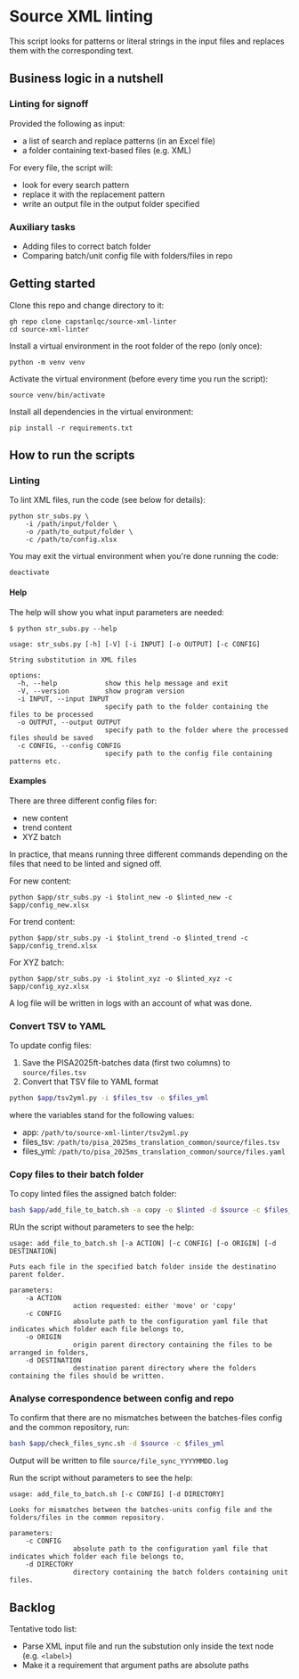# Source XML linting

This script looks for patterns or literal strings in the input files and replaces them with the corresponding text.

## Business logic in a nutshell

### Linting for signoff

Provided the following as input: 

- a list of search and replace patterns (in an Excel file)
- a folder containing text-based files (e.g. XML)

For every file, the script will:

- look for every search pattern
- replace it with the replacement pattern
- write an output file in the output folder specified

### Auxiliary tasks 

- Adding files to correct batch folder
- Comparing batch/unit config file with folders/files in repo

## Getting started

Clone this repo and change directory to it:

```
gh repo clone capstanlqc/source-xml-linter
cd source-xml-linter
```

Install a virtual environment in the root folder of the repo (only once):

```
python -m venv venv
```

Activate the virtual environment (before every time you run the script):

```
source venv/bin/activate
```

Install all dependencies in the virtual environment:

```
pip install -r requirements.txt
```

## How to run the scripts

### Linting

To lint XML files, run the code (see below for details): 

```
python str_subs.py \
    -i /path/input/folder \
    -o /path/to_output/folder \
    -c /path/to/config.xlsx
```
<!-- e.g.
python techedit_substitution.py \
    -i $(readlink -f 01_orig) \
    -o $(readlink -f 03_edit_auto/) \
    -c config.xlsx
-->


You may exit the virtual environment when you're done running the code:

```
deactivate
```

#### Help

The help will show you what input parameters are needed: 

```
$ python str_subs.py --help

usage: str_subs.py [-h] [-V] [-i INPUT] [-o OUTPUT] [-c CONFIG]

String substitution in XML files

options:
  -h, --help            show this help message and exit
  -V, --version         show program version
  -i INPUT, --input INPUT
                        specify path to the folder containing the files to be processed
  -o OUTPUT, --output OUTPUT
                        specify path to the folder where the processed files should be saved
  -c CONFIG, --config CONFIG
                        specify path to the config file containing patterns etc.
```

#### Examples

There are three different config files for: 

- new content
- trend content
- XYZ batch

In practice, that means running three different commands depending on the files that need to be linted and signed off.

For new content: 

```
python $app/str_subs.py -i $tolint_new -o $linted_new -c $app/config_new.xlsx 
```

For trend content: 

```
python $app/str_subs.py -i $tolint_trend -o $linted_trend -c $app/config_trend.xlsx 
```

For XYZ batch: 

```
python $app/str_subs.py -i $tolint_xyz -o $linted_xyz -c $app/config_xyz.xlsx 
```

A log file will be written in logs with an account of what was done.

### Convert TSV to YAML 

To update config files:

1. Save the PISA2025ft-batches data (first two columns) to `source/files.tsv`
2. Convert that TSV file to YAML format

```bash
python $app/tsv2yml.py -i $files_tsv -o $files_yml 
```
where the variables stand for the following values: 

- app: `/path/to/source-xml-linter/tsv2yml.py`
- files_tsv: `/path/to/pisa_2025ms_translation_common/source/files.tsv`
- files_yml: `/path/to/pisa_2025ms_translation_common/source/files.yaml`

### Copy files to their batch folder

To copy linted files the assigned batch folder:

```bash
bash $app/add_file_to_batch.sh -a copy -o $linted -d $source -c $files_yml
```

RUn the script without parameters to see the help: 

```
usage: add_file_to_batch.sh [-a ACTION] [-c CONFIG] [-o ORIGIN] [-d DESTINATION]

Puts each file in the specified batch folder inside the destinatino parent folder.

parameters:
    -a ACTION
                action requested: either 'move' or 'copy'
    -c CONFIG
                absolute path to the configuration yaml file that indicates which folder each file belongs to,
    -o ORIGIN
                origin parent directory containing the files to be arranged in folders,
    -d DESTINATION
                destination parent directory where the folders containing the files should be written.
``` 

### Analyse correspondence between config and repo

To confirm that there are no mismatches between the batches-files config and the common repository, run:

```bash
bash $app/check_files_sync.sh -d $source -c $files_yml
```

Output will be written to file `source/file_sync_YYYYMMDD.log`

Run the script without parameters to see the help: 

```
usage: add_file_to_batch.sh [-c CONFIG] [-d DIRECTORY]

Looks for mismatches between the batches-units config file and the folders/files in the common repository.

parameters:
    -c CONFIG
                absolute path to the configuration yaml file that indicates which folder each file belongs to,
    -d DIRECTORY
                directory containing the batch folders containing unit files.
```

## Backlog

Tentative todo list: 

- Parse XML input file and run the substution only inside the text node (e.g. `<label>`)
- Make it a requirement that argument paths are absolute paths
